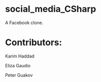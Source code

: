 # social_media_CSharp
A Facebook clone.

# Contributors:

Karim Haddad

Eliza Gaudio

Peter Guakov


